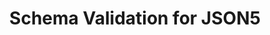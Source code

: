 ---
title: Schema Validation for JSON5
short_name: JSON5
long_name: JSON for the ES5 era
project_url: http://json5.org/
logo: json5.svg
highlighting_language: json5
description_blurb: proposes to extend JSON making it easier to write. JSON5 is backwards compatible with existing JSON documents and all JSON5 is valid JavaScript.  Since JSON5 maintains the same data types as JSON, JSON Schema remains the choice solution for schema validation.
---